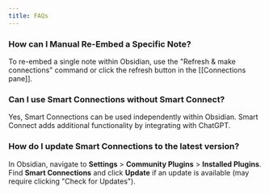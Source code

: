 ```yaml
---
title: FAQs
---
```

### How can I Manual Re-Embed a Specific Note?
To re-embed a single note within Obsidian, use the "Refresh & make connections" command or click the refresh button in the [[Connections pane]]. 
### Can I use Smart Connections without Smart Connect?
Yes, Smart Connections can be used independently within Obsidian. Smart Connect adds additional functionality by integrating with ChatGPT.
### How do I update Smart Connections to the latest version?
In Obsidian, navigate to **Settings** > **Community Plugins** > **Installed Plugins**. Find **Smart Connections** and click **Update** if an update is available (may require clicking "Check for Updates").